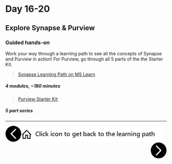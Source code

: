 # Day 16-20
## Explore Synapse & Purview
### Guided hands-on

Work your way through a learning path to see all the concepts of Synapse and Purview in action! For Purview, go through all 5 parts of the the Starter Kit.

> [Synapse Learning Path on MS Learn][synapse-learning-path]
##### 4 modules, ~180 minutes
> [Purview Starter Kit][synapse-learning-path]
##### 5 part series 

[synapse-learning-path]: https://docs.microsoft.com/en-us/learn/paths/realize-integrated-analytical-solutions-with-azure-synapse-analytics/
[purview-starter-kit]: https://docs.microsoft.com/en-us/azure/purview/tutorial-scan-data

---

[previous-link]: part2.md
[next-link]: part4.md
[home-link]: README.md
[<img src="assets/previous.png" width="50" height="50" rotate="180" style="float:left">][previous-link]
[<img src="assets/home_button.png" style="vertical-align:middle">][home-link]
[<img src="assets/next.png" width="50" height="50" style="float:right">][next-link]